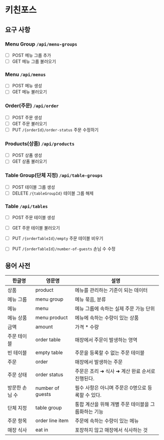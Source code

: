 # 키친포스

## 요구 사항

### Menu Group `/api/menu-groups`
- [ ] POST 메뉴 그룹 추가 
- [ ] GET 메뉴 그룹 불러오기

### Menu `/api/menus`
- [ ] POST 메뉴 생성
- [ ] GET 메뉴 불러오기

### Order(주문) `/api/order`
- [ ] POST 주문 생성
- [ ] GET 주문 불러오기
- [ ] PUT `/{orderId}/order-status` 주문 수정하기

### Products(상품) `/api/products`
- [ ] POST 상품 생성
- [ ] GET 상품 불러오기

### Table Group(단체 지정) `/api/table-groups`
- [ ] POST 테이블 그룹 생성
- [ ] DELETE `/{tableGroupId}` 테이블 그룹 해제

### Table `/api/tables`
- [ ] POST 주문 테이블 생성 
- [ ] GET 주문 테이블 불러오기
- [ ] PUT `/{orderTableId}/empty` 주문 테이블 비우기
- [ ] PUT `/{orderTableId}/number-of-guests` 손님 수 수정


## 용어 사전

| 한글명 | 영문명 | 설명 |
| --- | --- | --- |
| 상품 | product | 메뉴를 관리하는 기준이 되는 데이터 |
| 메뉴 그룹 | menu group | 메뉴 묶음, 분류 |
| 메뉴 | menu | 메뉴 그룹에 속하는 실제 주문 가능 단위 |
| 메뉴 상품 | menu product | 메뉴에 속하는 수량이 있는 상품 |
| 금액 | amount | 가격 * 수량 |
| 주문 테이블 | order table | 매장에서 주문이 발생하는 영역 |
| 빈 테이블 | empty table | 주문을 등록할 수 없는 주문 테이블 |
| 주문 | order | 매장에서 발생하는 주문 |
| 주문 상태 | order status | 주문은 조리 ➜ 식사 ➜ 계산 완료 순서로 진행된다. |
| 방문한 손님 수 | number of guests | 필수 사항은 아니며 주문은 0명으로 등록할 수 있다. |
| 단체 지정 | table group | 통합 계산을 위해 개별 주문 테이블을 그룹화하는 기능 |
| 주문 항목 | order line item | 주문에 속하는 수량이 있는 메뉴 |
| 매장 식사 | eat in | 포장하지 않고 매장에서 식사하는 것 |

